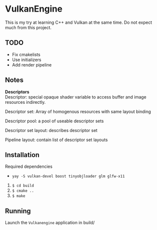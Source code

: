 # VulkanEngine

This is my try at learning C++ and Vulkan at the same time. Do not expect much from this project.

## TODO
- Fix cmakelists
- Use initializers
- Add render pipeline

## Notes
**Descriptors**  
Descriptor: special opaque shader variable to access buffer and image resources indirectly.

Descriptor set: Array of homogenous resources with same layout binding

Descriptor pool: a pool of useable descriptor sets

Descriptor set layout: describes descriptor set

Pipeline layout: contain list of descriptor set layouts

## Installation

Required dependencies
- `yay -S vulkan-devel boost tinyobjloader glm glfw-x11`

1. `$ cd build`
2. `$ cmake ..`
3. `$ make`

## Running

Launch the `Vulkanengine` application in build/
